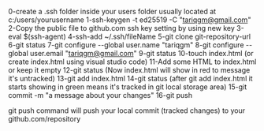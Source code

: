 
0-create a .ssh folder inside your users folder usually located at c:/users/yourusername
1-ssh-keygen -t ed25519 -C "tariqgm@gmail.com"
2-Copy the public file to github.com ssh key setting by using new key
3-eval $(ssh-agent)
4-ssh-add ~/.ssh/fileName
5-git clone git-repository-url
6-git status
7-git configure --global user.name "tariqgm"
8-git configure --global user.email "tariqgm@gmail.com"
9-git status
10-touch index.html (or create index.html using visual studio code)
11-Add some HTML to index.html or keep it empty
12-git status (Now index.html will show in red to message it's untracked)
13-git add index.html
14-git status (after git add index.html it starts showing in green means it's tracked in git local storage area)
15-git commit -m "a message about your changes"
16-git push 

git push command will push your local commit (tracked changes) to your github.com/repository

